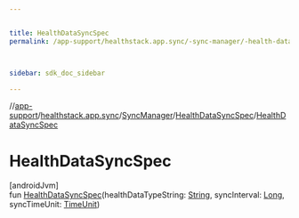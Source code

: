 ```yaml
---


title: HealthDataSyncSpec
permalink: /app-support/healthstack.app.sync/-sync-manager/-health-data-sync-spec/-health-data-sync-spec.html



sidebar: sdk_doc_sidebar

---
```



//[app-support](/app-support.html)/[healthstack.app.sync](../../index.html)/[SyncManager](../index.html)/[HealthDataSyncSpec](index.html)/[HealthDataSyncSpec](-health-data-sync-spec.html)



# HealthDataSyncSpec



[androidJvm]\
fun [HealthDataSyncSpec](-health-data-sync-spec.html)(healthDataTypeString: [String](https://kotlinlang.org/api/latest/jvm/stdlib/kotlin/-string/index.html), syncInterval: [Long](https://kotlinlang.org/api/latest/jvm/stdlib/kotlin/-long/index.html), syncTimeUnit: [TimeUnit](https://developer.android.com/reference/kotlin/java/util/concurrent/TimeUnit.html))






